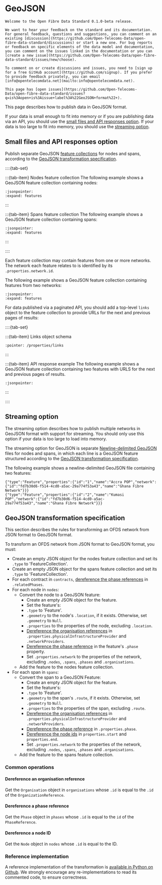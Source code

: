 # GeoJSON

```{admonition} 0.1.0-beta release
Welcome to the Open Fibre Data Standard 0.1.0-beta release.

We want to hear your feedback on the standard and its documentation. For general feedback, questions and suggestions, you can comment on an existing [discussion](https://github.com/Open-Telecoms-Data/open-fibre-data-standard/discussions) or start a new one. For bug reports or feedback on specific elements of the data model and documentation, you can comment on the issues linked in the documentation or you can [create a new issue](https://github.com/Open-Telecoms-Data/open-fibre-data-standard/issues/new/choose).

To comment on or create discussions and issues, you need to [sign up for a free GitHub account](https://github.com/signup). If you prefer to provide feedback privately, you can email [info@opentelecomdata.net](mailto:info@opentelecomdata.net).
```

```{admonition} Consultation
This page has [open issues](https://github.com/Open-Telecoms-Data/open-fibre-data-standard/issues?q=is%3Aopen+is%3Aissue+label%3A%22GeoJSON+format%22+).
```

This page describes how to publish data in GeoJSON format.

If your data is small enough to fit into memory or if you are publishing data via an API, you should use the [small files and API responses option](#small-files-and-api-responses-option). If your data is too large to fit into memory, you should use the [streaming option](#streaming-option).

## Small files and API responses option

Publish separate GeoJSON [feature collections](https://datatracker.ietf.org/doc/html/rfc7946#section-3.3) for nodes and spans, according to the [GeoJSON transformation specification](#geojson-transformation-specification).

::::{tab-set}

:::{tab-item} Nodes feature collection
The following example shows a GeoJSON feature collection containing nodes:

```{jsoninclude} ../../../examples/geojson/nodes.geojson
:jsonpointer:
:expand: features
```

:::

:::{tab-item} Spans feature collection
The following example shows a GeoJSON feature collection containing spans:

```{jsoninclude} ../../../examples/geojson/spans.geojson
:jsonpointer:
:expand: features
```

:::

::::

Each feature collection may contain features from one or more networks. The network each feature relates to is identified by its `.properties.network.id`.

The following example shows a GeoJSON feature collection containing features from two networks:

```{jsoninclude} ../../../examples/geojson/multiple-networks.geojson
:jsonpointer:
:expand: features
```

For data published via a paginated API, you should add a top-level `links` object to the feature collection to provide URLs for the next and previous pages of results:

::::{tab-set}

:::{tab-item} Links object schema

```{jsonschema} ../../../schema/network-package-schema.json
:pointer: /properties/links
```

:::

:::{tab-item} API response example
The following example shows a GeoJSON feature collection containing two features with URLS for the next and previous pages of results.

```{jsoninclude} ../../../examples/geojson/api-response.geojson
:jsonpointer:
```

:::

::::

## Streaming option

The streaming option describes how to publish multiple networks in GeoJSON format with support for streaming. You should only use this option if your data is too large to load into memory.

The streaming option for GeoJSON is separate [Newline-delimited GeoJSON](https://stevage.github.io/ndgeojson/) files for nodes and spans, in which each line is a GeoJSON feature structured according to the [GeoJSON transformation specification](#geojson-transformation-specification).

The following example shows a newline-delimited GeoJSON file containing two features:

```
{"type":"Feature","properties":{"id":"1","name":"Accra POP","network":{"id":"fd7b30d6-f514-4cd0-a5ac-29a774f53a43","name":"Ghana Fibre Network"}}}
{"type":"Feature","properties":{"id":"2","name":"Kumasi POP","network":{"id":"fd7b30d6-f514-4cd0-a5ac-29a774f53a43","name":"Ghana Fibre Network"}}}
```

## GeoJSON transformation specification

This section describes the rules for transforming an OFDS network from JSON format to GeoJSON format.

To transform an OFDS network from JSON format to GeoJSON format, you must:

- Create an empty JSON object for the nodes feature collection and set its `.type` to 'FeatureCollection'.
- Create an empty JSON object for the spans feature collection and set its `.type` to 'FeatureCollection'.
- For each contract in `contracts`, [dereference the phase references](#dereference-a-phase-reference) in `.relatedPhases`.
- For each node in `nodes`:
  - Convert the node to a GeoJSON feature:
    - Create an empty JSON object for the feature.
    - Set the feature's:
    - `.type` to 'Feature'.
    - `.geometry` to the node's `.location`, if it exists. Otherwise, set `.geometry` to `Null`.
    - `.properties` to the properties of the node, excluding `.location`.
    - [Dereference the organisation references](#dereference-an-organisation-reference) in `.properties.physicalInfrastructureProvider` and `.networkProviders`.
    - [Dereference the phase reference](#dereference-a-phase-reference) in the feature's `.phase` property.
    - Set `.properties.network` to the properties of the network, excluding `.nodes`, `.spans`, `.phases` and `.organisations`.
  - Add the feature to the nodes feature collection.
- For each span in `spans`:
  - Convert the span to a GeoJSON Feature:
    - Create an empty JSON object for the feature.
    - Set the feature's:
    - `.type` to 'Feature'.
    - `.geometry` to the span's `.route`, if it exists. Otherwise, set `.geometry` to `Null`.
    - `.properties` to the properties of the span, excluding `.route`.
    - [Dereference the organisation references](#dereference-an-organisation-reference) in `.properties.physicalInfrastructureProvider` and `.networkProviders`.
    - [Dereference the phase reference](#dereference-a-phase-reference) in `.properties.phase`.
    - [Dereference the node ids](#dereference-a-node-id) in `properties.start` and `properties.end`.
    - Set `.properties.network` to the properties of the network, excluding `.nodes`, `.spans`, `.phases` and `.organisations`.
  - Add the feature to the spans feature collection.

### Common operations

#### Dereference an organisation reference

Get the `Organisation` object in `organisations` whose `.id` is equal to the `.id` of the `OrganizationReference`.

#### Dereference a phase reference

Get the `Phase` object in `phases` whose `.id` is equal to the `id` of the `PhaseReference`.

#### Dereference a node ID

Get the `Node` object in `nodes` whose `.id` is equal to the ID.

### Reference implementation

A reference implementation of the transformation is [available in Python on Github](https://github.com/Open-Telecoms-Data/lib-cove-ofds). We strongly encourage any re-implementations to read its commented code, to ensure correctness.
